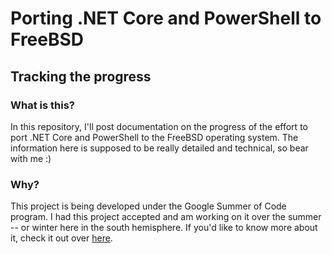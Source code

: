 # Porting .NET Core and PowerShell to FreeBSD
## Tracking the progress

### What is this?

In this repository, I'll post documentation on the progress of the effort to port .NET Core and PowerShell to the FreeBSD operating system. The information here is supposed to be really detailed and technical, so bear with me :)

### Why?

This project is being developed under the Google Summer of Code program. I had this project accepted and am working on it over the summer -- or winter here in the south hemisphere. If you'd like to know more about it, check it out over [here](https://summerofcode.withgoogle.com/projects/#5048087232380928).
